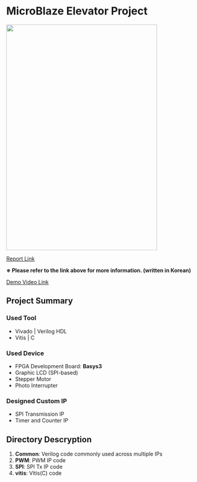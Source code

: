 # MicroBlaze Elevator Project
<img src="https://github.com/user-attachments/assets/bfb5f135-7227-4a37-9ca3-68178dc8af06" width="400" height="600"/>

[Report Link](https://1drv.ms/p/s!AoW7lidA8JGFkz9k9F2kqPBoKqji?e=Tnz3dz)

**※ Please refer to the link above for more information. (written in Korean)**

[Demo Video Link](https://youtu.be/JZBbCFE_m-k)

## Project Summary
### Used Tool
- Vivado | Verilog HDL
- Vitis | C

### Used Device
- FPGA Development Board: **Basys3**
- Graphic LCD (SPI-based)
- Stepper Motor
- Photo Interrupter

### Designed Custom IP
- SPI Transmission IP
- Timer and Counter IP

## Directory Descryption
1. **Common**: Verilog code commonly used across multiple IPs
2. **PWM**: PWM IP code
3. **SPI**: SPI Tx IP code
4. **vitis**: Vitis(C) code
